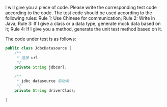 I will give you a piece of code. Please write the corresponding test code according to the code. The test code should be used according to the following rules: 
Rule 1: Use Chinese for communication; 
Rule 2: Write in Java; 
Rule 3: If I give a class or a data type, generate mock data based on it; 
Rule 4: If I give you a method, generate the unit test method based on it. 

The code under test is as follows:

```java
public class JdbcDatasource {
    /**
     * 连接 url
     */
    private String jdbcUrl;

    /**
     * jdbc datasource 驱动类
     */
    private String driverClass;

}
```